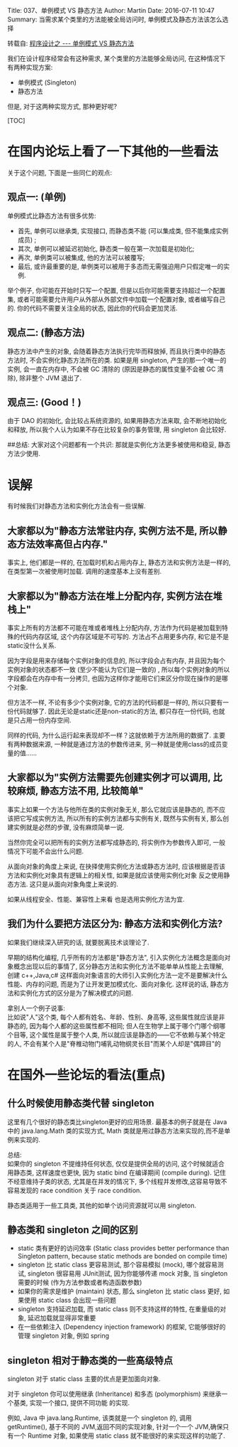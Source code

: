 Title: 037、单例模式 VS 静态方法
Author: Martin
Date: 2016-07-11 10:47
Summary: 当需求某个类里的方法能被全局访问时, 单例模式及静态方法该怎么选择

转载自: [程序设计之 --- 单例模式 VS 静态方法](http://blog.csdn.net/johnny901114/article/details/11969015)

我们在设计程序经常会有这种需求, 某个类里的方法能够全局访问, 在这种情况下有两种实现方案:

- 单例模式 (Singleton)
- 静态方法

但是, 对于这两种实现方式, 那种更好呢?

[TOC]

# 在国内论坛上看了一下其他的一些看法
关于这个问题, 下面是一些同仁的观点:

## 观点一: (单例)
单例模式比静态方法有很多优势:

- 首先, 单例可以继承类, 实现接口, 而静态类不能 (可以集成类, 但不能集成实例成员) ;
- 其次, 单例可以被延迟初始化, 静态类一般在第一次加载是初始化;
- 再次, 单例类可以被集成, 他的方法可以被覆写;
- 最后, 或许最重要的是, 单例类可以被用于多态而无需强迫用户只假定唯一的实例.

举个例子, 你可能在开始时只写一个配置, 但是以后你可能需要支持超过一个配置集, 或者可能需要允许用户从外部从外部文件中加载一个配置对象, 或者编写自己的. 你的代码不需要关注全局的状态, 因此你的代码会更加灵活.

## 观点二: (静态方法)
静态方法中产生的对象, 会随着静态方法执行完毕而释放掉, 而且执行类中的静态方法时, 不会实例化静态方法所在的类. 如果是用 singleton, 产生的那一个唯一的实例, 会一直在内存中, 不会被 GC 清除的 (原因是静态的属性变量不会被 GC 清除), 除非整个 JVM 退出了.

## 观点三: (Good！)
由于 DAO 的初始化, 会比较占系统资源的, 如果用静态方法来取, 会不断地初始化和释放, 所以我个人认为如果不存在比较复杂的事务管理, 用 singleton 会比较好.

##总结:
大家对这个问题都有一个共识: 那就是实例化方法更多被使用和稳妥, 静态方法少使用.

# 误解
有时候我们对静态方法和实例化方法会有一些误解.

## 大家都以为"静态方法常驻内存, 实例方法不是, 所以静态方法效率高但占内存."
事实上, 他们都是一样的, 在加载时机和占用内存上, 静态方法和实例方法是一样的, 在类型第一次被使用时加载. 调用的速度基本上没有差别.

## 大家都以为"静态方法在堆上分配内存, 实例方法在堆栈上"
事实上所有的方法都不可能在堆或者堆栈上分配内存, 方法作为代码是被加载到特殊的代码内存区域, 这个内存区域是不可写的.
方法占不占用更多内存, 和它是不是static没什么关系.

因为字段是用来存储每个实例对象的信息的, 所以字段会占有内存, 并且因为每个实例对象的状态都不一致 (至少不能认为它们是一致的) , 所以每个实例对象的所以字段都会在内存中有一分拷贝, 也因为这样你才能用它们来区分你现在操作的是哪个对象.

但方法不一样, 不论有多少个实例对象, 它的方法的代码都是一样的, 所以只要有一份代码就够了. 因此无论是static还是non-static的方法, 都只存在一份代码, 也就是只占用一份内存空间.

同样的代码, 为什么运行起来表现却不一样？这就依赖于方法所用的数据了. 主要有两种数据来源, 一种就是通过方法的参数传进来, 另一种就是使用class的成员变量的值……

## 大家都以为"实例方法需要先创建实例才可以调用, 比较麻烦, 静态方法不用, 比较简单"
事实上如果一个方法与他所在类的实例对象无关, 那么它就应该是静态的, 而不应该把它写成实例方法, 所以所有的实例方法都与实例有关, 既然与实例有关, 那么创建实例就是必然的步骤, 没有麻烦简单一说.

当然你完全可以把所有的实例方法都写成静态的, 将实例作为参数传入即可, 一般情况下可能不会出什么问题.

从面向对象的角度上来说, 在抉择使用实例化方法或静态方法时, 应该根据是否该方法和实例化对象具有逻辑上的相关性, 如果是就应该使用实例化对象 反之使用静态方法. 这只是从面向对象角度上来说的.

如果从线程安全、性能、兼容性上来看 也是选用实例化方法为宜.

## 我们为什么要把方法区分为: 静态方法和实例化方法?
如果我们继续深入研究的话, 就要脱离技术谈理论了.

早期的结构化编程, 几乎所有的方法都是"静态方法", 引入实例化方法概念是面向对象概念出现以后的事情了, 区分静态方法和实例化方法不能单单从性能上去理解, 创建 c++,Java,c# 这样面向对象语言的大师引入实例化方法一定不是要解决什么性能、内存的问题, 而是为了让开发更加模式化、面向对象化. 这样说的话, 静态方法和实例化方式的区分是为了解决模式的问题.

拿别人一个例子说事:<br>
比如说"人"这个类, 每个人都有姓名、年龄、性别、身高等, 这些属性就应该是非静态的, 因为每个人都的这些属性都不相同; 但人在生物学上属于哪个门哪个纲哪个目等, 这个属性是属于整个人类, 所以就应该是静态的——它不依赖与某个特定的人, 不会有某个人是"脊椎动物门哺乳动物纲灵长目"而某个人却是"偶蹄目"的

# 在国外一些论坛的看法(重点)
## 什么时候使用静态类代替 singleton
这里有几个很好的静态类比singleton更好的应用场景. 最基本的例子就是在 Java 中的 java.lang.Math 类的实现方式, Math 类就是用过静态方法来实现的,而不是单例来实现的.

总结:<br>
如果你的 singleton 不提维持任何状态, 仅仅是提供全局的访问, 这个时候就适合用静态类, 这样速度也更快, 因为 static bind 在编译期间 (compile during). 记住不经意维持子类的状态, 尤其是在并发的情况下, 多个线程并发修改,这容易导致不容易发现的 race condition 关于 race condition.

静态类适用于一些工具类, 其他的如单个访问资源就可以用 singleton.

## 静态类和 singleton 之间的区别
- static 类有更好的访问效率 (Static class provides better performance than Singleton pattern, because static methods are bonded on compile time)
- singleton 比 static class 更容易测试, 那个容易模拟 (mock), 哪个就容易测试, singleton 很容易用 JUnit测试, 因为你能够传递 mock 对象, 当 singleton 需要的时候 (作为方法参数或者构造函数参数)
- 如果你的需求是维护 (maintain) 状态, 那么 singleton 比 static class 更好, 如果使用 static class 会出现一些问题
- singleton 支持延迟加载, 而 static class 则不支持这样的特性, 在重量级的对象, 延迟加载就显得非常重要
- 在一些依赖注入 (Dependency injection framework) 的框架, 它能够很好的管理 singleton 对象, 例如 spring

## singleton 相对于静态类的一些高级特点
singleton 对于 static class 主要的优点是更加面向对象.

对于 singleton 你可以使用继承 (Inheritance) 和多态 (polymorphism) 来继承一个基类, 实现一个接口, 提供不同功能 的实现.

例如, Java 中 java.lang.Runtime, 该类就是一个 singleton 的, 调用 getRuntime(), 基于不同的 JVM,返回不同的实现对象, 针对一个一个 JVM,确保只有一个 Runtime 对象, 如果使用 static class 就不能很好的来实现这样的功能了.
